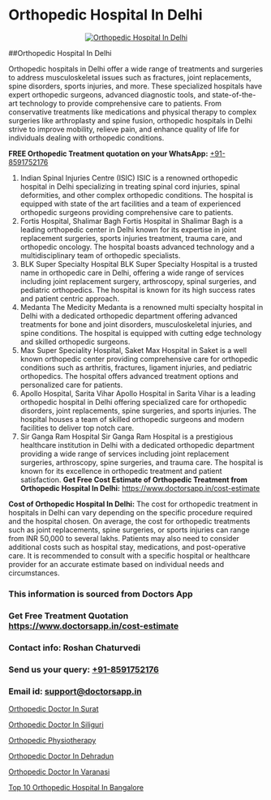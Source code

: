 # Orthopedic Hospital In Delhi

<p align="center">
  <a href="https://doctorsapp.in">
    <img src="https://i.ibb.co/tqM3hNg/sqdqdqsddsa.png" alt="Orthopedic Hospital In Delhi">
  </a>
</p>
##Orthopedic Hospital In Delhi

Orthopedic hospitals in Delhi offer a wide range of treatments and surgeries to address musculoskeletal issues such as fractures, joint replacements, spine disorders, sports injuries, and more. These specialized hospitals have expert orthopedic surgeons, advanced diagnostic tools, and state-of-the-art technology to provide comprehensive care to patients. From conservative treatments like medications and physical therapy to complex surgeries like arthroplasty and spine fusion, orthopedic hospitals in Delhi strive to improve mobility, relieve pain, and enhance quality of life for individuals dealing with orthopedic conditions.

**FREE Orthopedic Treatment quotation on your WhatsApp:**  [+91-8591752176](https://api.whatsapp.com/send?phone=8591752176)

1) Indian Spinal Injuries Centre (ISIC)   ISIC is a renowned orthopedic hospital in Delhi specializing in treating spinal cord injuries, spinal deformities, and other complex orthopedic conditions. The hospital is equipped with state of the art facilities and a team of experienced orthopedic surgeons providing comprehensive care to patients.
2) Fortis Hospital, Shalimar Bagh   Fortis Hospital in Shalimar Bagh is a leading orthopedic center in Delhi known for its expertise in joint replacement surgeries, sports injuries treatment, trauma care, and orthopedic oncology. The hospital boasts advanced technology and a multidisciplinary team of orthopedic specialists.
3) BLK Super Specialty Hospital   BLK Super Specialty Hospital is a trusted name in orthopedic care in Delhi, offering a wide range of services including joint replacement surgery, arthroscopy, spinal surgeries, and pediatric orthopedics. The hospital is known for its high success rates and patient centric approach.
4) Medanta   The Medicity   Medanta is a renowned multi specialty hospital in Delhi with a dedicated orthopedic department offering advanced treatments for bone and joint disorders, musculoskeletal injuries, and spine conditions. The hospital is equipped with cutting edge technology and skilled orthopedic surgeons.
5) Max Super Speciality Hospital, Saket   Max Hospital in Saket is a well known orthopedic center providing comprehensive care for orthopedic conditions such as arthritis, fractures, ligament injuries, and pediatric orthopedics. The hospital offers advanced treatment options and personalized care for patients.
6) Apollo Hospital, Sarita Vihar   Apollo Hospital in Sarita Vihar is a leading orthopedic hospital in Delhi offering specialized care for orthopedic disorders, joint replacements, spine surgeries, and sports injuries. The hospital houses a team of skilled orthopedic surgeons and modern facilities to deliver top notch care.
7) Sir Ganga Ram Hospital   Sir Ganga Ram Hospital is a prestigious healthcare institution in Delhi with a dedicated orthopedic department providing a wide range of services including joint replacement surgeries, arthroscopy, spine surgeries, and trauma care. The hospital is known for its excellence in orthopedic treatment and patient satisfaction.
**Get Free Cost Estimate of Orthopedic Treatment from Orthopedic Hospital In Delhi:** https://www.doctorsapp.in/cost-estimate

**Cost of Orthopedic Hospital In Delhi:**
The cost for orthopedic treatment in hospitals in Delhi can vary depending on the specific procedure required and the hospital chosen. On average, the cost for orthopedic treatments such as joint replacements, spine surgeries, or sports injuries can range from INR 50,000 to several lakhs. Patients may also need to consider additional costs such as hospital stay, medications, and post-operative care. It is recommended to consult with a specific hospital or healthcare provider for an accurate estimate based on individual needs and circumstances.

### This information is sourced from Doctors App 
### Get Free Treatment Quotation https://www.doctorsapp.in/cost-estimate
### Contact info: Roshan Chaturvedi 
### Send us your query: [+91-8591752176](https://api.whatsapp.com/send?phone=8591752176) 
### Email id: support@doctorsapp.in

[Orthopedic Doctor In Surat](https://www.linkedin.com/pulse/orthopedic-doctor-surat-doctorsapp-dhaka-4j3he?trackingId=aqxtSZjksjE0SuC53qoolg%3D%3D&lipi=urn%3Ali%3Apage%3Ad_flagship3_company_admin%3Bo%2BosOGJBSO63YocmsfjAZA%3D%3D)

[Orthopedic Doctor In Siliguri](https://www.linkedin.com/pulse/orthopedic-doctor-siliguri-doctorsappin-eiljc?trackingId=qbE2TwpS6cHou3GHxo6H5w%3D%3D&lipi=urn%3Ali%3Apage%3Ad_flagship3_company_admin%3BcTUR6naWQkWjeA%2BR15noZQ%3D%3D)

[Orthopedic Physiotherapy](https://medium.com/@vimalrana22/orthopedic-physiotherapy-591046fcb03b)

[Orthopedic Doctor In Dehradun](https://medium.com/@vimalrana22/orthopedic-doctor-in-dehradun-a6c0bcc6ead0)

[Orthopedic Doctor In Varanasi](https://doctors-apps.github.io/doctorsapp/orthopedic-doctor-in-varanasi)

[Top 10 Orthopedic Hospital In Bangalore](https://doctors-apps.github.io/doctorsapp/top-10-orthopedic-hospital-in-bangalore)

